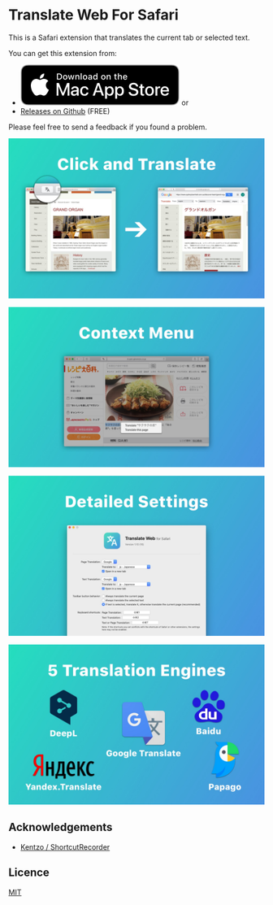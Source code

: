 # Translate Web For Safari

This is a Safari extension that translates the current tab or selected text.

You can get this extension from:

- <a href="https://itunes.apple.com/app/id1513175329">![appstore-badge](./appstore-badge.svg)</a> or
- [Releases on Github](https://github.com/mshibanami/TranslateWebForSafari/releases) (FREE)

Please feel free to send a feedback if you found a problem.

![screenshot1](screenshots/1.jpg)

![screenshot1](screenshots/2.jpg)

![screenshot1](screenshots/3.jpg)

![screenshot1](screenshots/4.jpg)

## Acknowledgements

- [Kentzo / ShortcutRecorder](https://github.com/Kentzo/ShortcutRecorder)

## Licence

[MIT](LICENSE)
